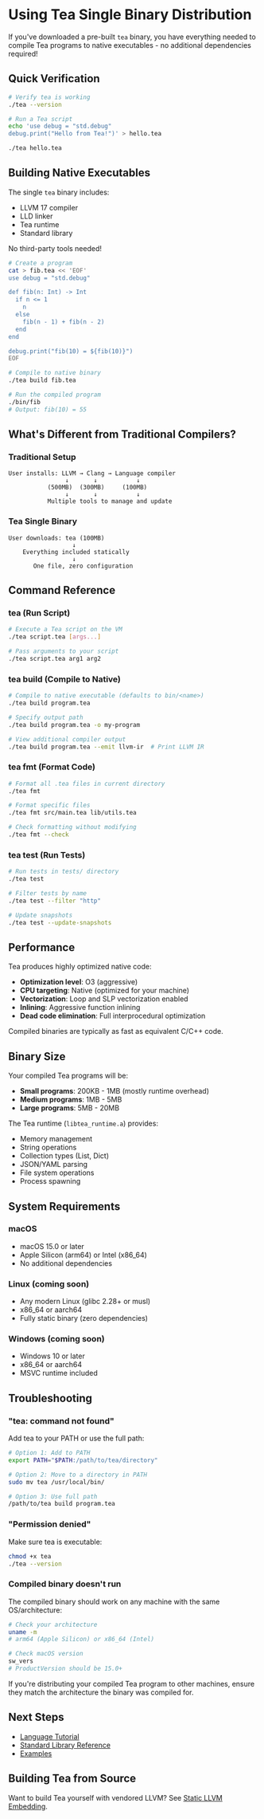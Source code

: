 # Using Tea Single Binary Distribution

If you've downloaded a pre-built `tea` binary, you have everything needed to compile Tea programs to native executables - no additional dependencies required!

## Quick Verification

```bash
# Verify tea is working
./tea --version

# Run a Tea script
echo 'use debug = "std.debug"
debug.print("Hello from Tea!")' > hello.tea

./tea hello.tea
```

## Building Native Executables

The single `tea` binary includes:

- LLVM 17 compiler
- LLD linker
- Tea runtime
- Standard library

No third-party tools needed!

```bash
# Create a program
cat > fib.tea << 'EOF'
use debug = "std.debug"

def fib(n: Int) -> Int
  if n <= 1
    n
  else
    fib(n - 1) + fib(n - 2)
  end
end

debug.print("fib(10) = ${fib(10)}")
EOF

# Compile to native binary
./tea build fib.tea

# Run the compiled program
./bin/fib
# Output: fib(10) = 55
```

## What's Different from Traditional Compilers?

### Traditional Setup

```
User installs: LLVM → Clang → Language compiler
                ↓       ↓           ↓
           (500MB)  (300MB)     (100MB)
                ↓       ↓           ↓
           Multiple tools to manage and update
```

### Tea Single Binary

```
User downloads: tea (100MB)
                  ↓
    Everything included statically
                  ↓
       One file, zero configuration
```

## Command Reference

### tea (Run Script)

```bash
# Execute a Tea script on the VM
./tea script.tea [args...]

# Pass arguments to your script
./tea script.tea arg1 arg2
```

### tea build (Compile to Native)

```bash
# Compile to native executable (defaults to bin/<name>)
./tea build program.tea

# Specify output path
./tea build program.tea -o my-program

# View additional compiler output
./tea build program.tea --emit llvm-ir  # Print LLVM IR
```

### tea fmt (Format Code)

```bash
# Format all .tea files in current directory
./tea fmt

# Format specific files
./tea fmt src/main.tea lib/utils.tea

# Check formatting without modifying
./tea fmt --check
```

### tea test (Run Tests)

```bash
# Run tests in tests/ directory
./tea test

# Filter tests by name
./tea test --filter "http"

# Update snapshots
./tea test --update-snapshots
```

## Performance

Tea produces highly optimized native code:

- **Optimization level**: O3 (aggressive)
- **CPU targeting**: Native (optimized for your machine)
- **Vectorization**: Loop and SLP vectorization enabled
- **Inlining**: Aggressive function inlining
- **Dead code elimination**: Full interprocedural optimization

Compiled binaries are typically as fast as equivalent C/C++ code.

## Binary Size

Your compiled Tea programs will be:

- **Small programs**: 200KB - 1MB (mostly runtime overhead)
- **Medium programs**: 1MB - 5MB
- **Large programs**: 5MB - 20MB

The Tea runtime (`libtea_runtime.a`) provides:

- Memory management
- String operations
- Collection types (List, Dict)
- JSON/YAML parsing
- File system operations
- Process spawning

## System Requirements

### macOS

- macOS 15.0 or later
- Apple Silicon (arm64) or Intel (x86_64)
- No additional dependencies

### Linux (coming soon)

- Any modern Linux (glibc 2.28+ or musl)
- x86_64 or aarch64
- Fully static binary (zero dependencies)

### Windows (coming soon)

- Windows 10 or later
- x86_64 or aarch64
- MSVC runtime included

## Troubleshooting

### "tea: command not found"

Add tea to your PATH or use the full path:

```bash
# Option 1: Add to PATH
export PATH="$PATH:/path/to/tea/directory"

# Option 2: Move to a directory in PATH
sudo mv tea /usr/local/bin/

# Option 3: Use full path
/path/to/tea build program.tea
```

### "Permission denied"

Make sure tea is executable:

```bash
chmod +x tea
./tea --version
```

### Compiled binary doesn't run

The compiled binary should work on any machine with the same OS/architecture:

```bash
# Check your architecture
uname -m
# arm64 (Apple Silicon) or x86_64 (Intel)

# Check macOS version
sw_vers
# ProductVersion should be 15.0+
```

If you're distributing your compiled Tea program to other machines, ensure they match the architecture the binary was compiled for.

## Next Steps

- [Language Tutorial](../README.md)
- [Standard Library Reference](../roadmap/cli-stdlib.md)
- [Examples](../../examples/)

## Building Tea from Source

Want to build Tea yourself with vendored LLVM? See [Static LLVM Embedding](../explanation/static-llvm-embedding.md).
